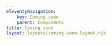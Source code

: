 ```yaml
---
eleventyNavigation:
    key: Coming soon
    parent: Components
title: Coming soon
layout: layouts/coming-soon-layout.njk
---
```

